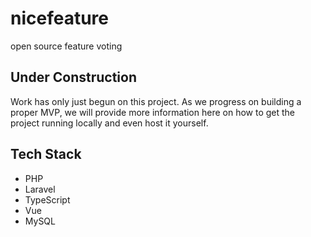 # nicefeature
open source feature voting

## Under Construction
Work has only just begun on this project. As we progress on building a proper MVP, we will provide more information here on how to get the project running locally and even host it yourself.

## Tech Stack
- PHP
- Laravel
- TypeScript
- Vue
- MySQL
